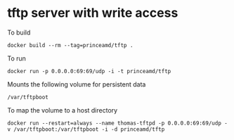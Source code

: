# tftp server with write access

To build

```
docker build --rm --tag=princeamd/tftp .
```

To run

```
docker run -p 0.0.0.0:69:69/udp -i -t princeamd/tftp
```

Mounts the following volume for persistent data

```
/var/tftpboot
```

To map the volume to a host directory

```
docker run --restart=always --name thomas-tftpd -p 0.0.0.0:69:69/udp -v /var/tftpboot:/var/tftpboot -i -d princeamd/tftp
```
